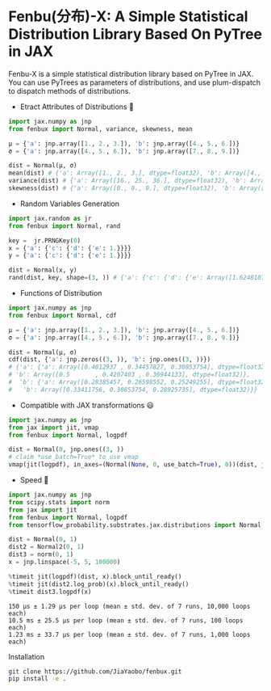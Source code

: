 # Fenbu(分布)-X: A Simple Statistical Distribution Library Based On PyTree in JAX

Fenbu-X is a simple statistical distribution library based on PyTree in JAX. You can use PyTrees as parameters of distributions, and use plum-dispatch to dispatch methods of distributions.

* Etract Attributes of Distributions 🤔

```python
import jax.numpy as jnp
from fenbux import Normal, variance, skewness, mean

μ = {'a': jnp.array([1., 2., 3.]), 'b': jnp.array([4., 5., 6.])} 
σ = {'a': jnp.array([4., 5., 6.]), 'b': jnp.array([7., 8., 9.])}

dist = Normal(μ, σ)
mean(dist) # {'a': Array([1., 2., 3.], dtype=float32), 'b': Array([4., 5., 6.], dtype=float32)}
variance(dist) # {'a': Array([16., 25., 36.], dtype=float32), 'b': Array([49., 64., 81.], dtype=float32)}
skewness(dist) # {'a': Array([0., 0., 0.], dtype=float32), 'b': Array([0., 0., 0.], dtype=float32)}
```

* Random Variables Generation

```python
import jax.random as jr
from fenbux import Normal, rand

key =  jr.PRNGKey(0)
x = {'a': {'c': {'d': {'e': 1.}}}}
y = {'a': {'c': {'d': {'e': 1.}}}}

dist = Normal(x, y)
rand(dist, key, shape=(3, )) # {'a': {'c': {'d': {'e': Array([1.6248107 , 0.69599575, 0.10169095], dtype=float32)}}}}
```

* Functions of Distribution

```python
import jax.numpy as jnp
from fenbux import Normal, cdf

μ = {'a': jnp.array([1., 2., 3.]), 'b': jnp.array([4., 5., 6.])}
σ = {'a': jnp.array([4., 5., 6.]), 'b': jnp.array([7., 8., 9.])}

dist = Normal(μ, σ)
cdf(dist, {'a': jnp.zeros((3, )), 'b': jnp.ones((3, ))})
# {'a': {'a': Array([0.4012937 , 0.34457827, 0.30853754], dtype=float32),
# 'b': Array([0.5       , 0.4207403 , 0.36944133], dtype=float32)},
#  'b': {'a': Array([0.28385457, 0.26598552, 0.25249255], dtype=float32),
#   'b': Array([0.33411756, 0.30853754, 0.28925735], dtype=float32)}}
```

* Compatible with JAX transformations 😃

```python
import jax.numpy as jnp
from jax import jit, vmap
from fenbux import Normal, logpdf

dist = Normal(0, jnp.ones((3, ))
# claim *use_batch=True* to use vmap
vmap(jit(logpdf), in_axes=(Normal(None, 0, use_batch=True), 0))(dist, jnp.zeros((3, )))
```

* Speed 🔦
  
```python
import jax.numpy as jnp
from scipy.stats import norm
from jax import jit
from fenbux import Normal, logpdf
from tensorflow_probability.substrates.jax.distributions import Normal as Normal2

dist = Normal(0, 1)
dist2 = Normal2(0, 1)
dist3 = norm(0, 1)
x = jnp.linspace(-5, 5, 100000)

%timeit jit(logpdf)(dist, x).block_until_ready()
%timeit jit(dist2.log_prob)(x).block_until_ready()
%timeit dist3.logpdf(x)
```

```
150 µs ± 1.29 µs per loop (mean ± std. dev. of 7 runs, 10,000 loops each)
10.5 ms ± 25.5 µs per loop (mean ± std. dev. of 7 runs, 100 loops each)
1.23 ms ± 33.7 µs per loop (mean ± std. dev. of 7 runs, 1,000 loops each)
```

Installation

```bash
git clone https://github.com/JiaYaobo/fenbux.git
pip install -e .
```